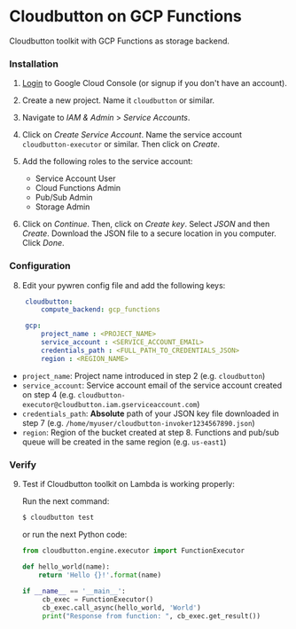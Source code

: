 # Cloudbutton on GCP Functions

Cloudbutton toolkit with GCP Functions as storage backend.

### Installation

 1. [Login](https://console.cloud.google.com) to Google Cloud Console (or signup if you don't have an account).
 
 2. Create a new project. Name it `cloudbutton` or similar.
 
 3. Navigate to *IAM & Admin* > *Service Accounts*.
 
 4. Click on *Create Service Account*. Name the service account `cloudbutton-executor` or similar. Then click on *Create*.
 
 6. Add the following roles to the service account:
	 - Service Account User
	 - Cloud Functions Admin
	 - Pub/Sub Admin
	 - Storage Admin

 7. Click on *Continue*. Then, click on *Create key*. Select *JSON* and then *Create*. Download the JSON file to a secure location in you computer. Click *Done*.

### Configuration

8. Edit your pywren config file and add the following keys:

```yaml
    cloudbutton:
        compute_backend: gcp_functions

    gcp:
        project_name : <PROJECT_NAME>
        service_account : <SERVICE_ACCOUNT_EMAIL>
        credentials_path : <FULL_PATH_TO_CREDENTIALS_JSON>
        region : <REGION_NAME>
```

 - `project_name`: Project name introduced in step 2 (e.g. `cloudbutton`)
 - `service_account`: Service account email of the service account created on step 4 (e.g. `cloudbutton-executor@cloudbutton.iam.gserviceaccount.com`)
 - `credentials_path`: **Absolute** path of your JSON key file downloaded in step 7 (e.g. `/home/myuser/cloudbutton-invoker1234567890.json`)
 - `region`: Region of the bucket created at step 8. Functions and pub/sub queue will be created in the same region (e.g. `us-east1`)

### Verify

9. Test if Cloudbutton toolkit on Lambda is working properly:

   Run the next command:
   
   ```bash
   $ cloudbutton test
   ```
   
   or run the next Python code:
   
   ```python
   from cloudbutton.engine.executor import FunctionExecutor
   
   def hello_world(name):
       return 'Hello {}!'.format(name)
    
   if __name__ == '__main__':
        cb_exec = FunctionExecutor()
        cb_exec.call_async(hello_world, 'World')
        print("Response from function: ", cb_exec.get_result())
   ```
 
 
